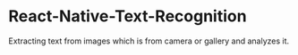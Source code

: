# React-Native-Text-Recognition

Extracting text from images which is from camera or gallery and analyzes it. 
